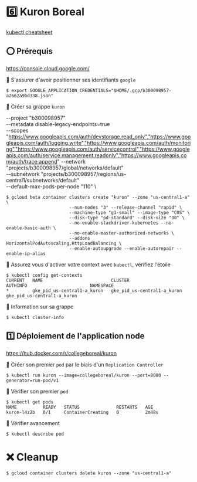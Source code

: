 # :six: Kuron Boreal

[kubectl cheatsheet](https://kubernetes.io/docs/reference/kubectl/cheatsheet)

## :o: Prérequis


https://console.cloud.google.com/

:round_pushpin: S'assurer d'avoir positionner ses identifiants `google`

```
$ export GOOGLE_APPLICATION_CREDENTIALS="$HOME/.gcp/b300098957-a2662a9bd338.json"
```

:round_pushpin: Créer sa grappe `kuron`

--project "b300098957" \
--metadata disable-legacy-endpoints=true \
--scopes "https://www.googleapis.com/auth/devstorage.read_only","https://www.googleapis.com/auth/logging.write","https://www.googleapis.com/auth/monitoring","https://www.googleapis.com/auth/servicecontrol","https://www.googleapis.com/auth/service.management.readonly","https://www.googleapis.com/auth/trace.append"
--network "projects/b300098957/global/networks/default" \
--subnetwork "projects/b300098957/regions/us-central1/subnetworks/default" \
--default-max-pods-per-node "110" \


```
$ gcloud beta container clusters create "kuron" --zone "us-central1-a" \
                        --num-nodes "3" --release-channel "rapid" \
                        --machine-type "g1-small" --image-type "COS" \
                        --disk-type "pd-standard" --disk-size "30" \
                        --no-enable-stackdriver-kubernetes --no-enable-basic-auth \
                        --no-enable-master-authorized-networks \
                        --addons HorizontalPodAutoscaling,HttpLoadBalancing \
                        --enable-autoupgrade --enable-autorepair --enable-ip-alias                
```

:round_pushpin: Assurez vous d'activer votre context avec `kubectl`, vérifiez l'étoile

```
$ kubectl config get-contexts
CURRENT   NAME                          CLUSTER                       AUTHINFO                        NAMESPACE
*         gke_pid_us-central1-a_kuron   gke_pid_us-central1-a_kuron   gke_pid_us-central1-a_kuron   
```

:round_pushpin: Information sur sa grappe

```
$ kubectl cluster-info                 
```

## :one: Déploiement de l'application node

https://hub.docker.com/r/collegeboreal/kuron

:round_pushpin: Créer son premier `pod` par le biais d'un `Replication Controller`

```
$ kubectl run kuron --image=collegeboreal/kuron --port=8080 --generator=run-pod/v1
```

:round_pushpin: Vérifier son premier `pod`

```
$ kubectl get pods
NAME          READY   STATUS              RESTARTS   AGE
kuron-l4z2b   0/1     ContainerCreating   0          2m48s
```

:round_pushpin: Vérifier avancement


```
$ kubectl describe pod
```


# :x: Cleanup

```
$ gcloud container clusters delete kuron --zone "us-central1-a"
```
